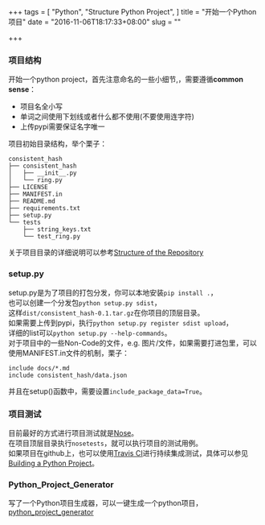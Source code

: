 +++
tags = [
  "Python",
  "Structure Python Project",
]
title = "开始一个Python项目"
date = "2016-11-06T18:17:33+08:00"
slug = ""

+++

### 项目结构
开始一个python project，首先注意命名的一些小细节,，需要遵循**common sense**：

* 项目名全小写
* 单词之间使用下划线或者什么都不使用(不要使用连字符)
* 上传pypi需要保证名字唯一

项目初始目录结构，举个栗子：
```
consistent_hash
├── consistent_hash
│   ├── __init__.py
│   └── ring.py
├── LICENSE
├── MANIFEST.in
├── README.md
├── requirements.txt
├── setup.py
└── tests
    ├── string_keys.txt
    └── test_ring.py

```
关于项目目录的详细说明可以参考[Structure of the Repository](http://docs.python-guide.org/en/latest/writing/structure/#structure-of-the-repository)

### setup.py
setup.py是为了项目的打包分发，你可以本地安装`pip install .`，   
也可以创建一个分发包`python setup.py sdist`，  
这样`dist/consistent_hash-0.1.tar.gz`在你项目的顶层目录。   
如果需要上传到pypi，执行`python setup.py register sdist upload`，   
详细的list可以`python setup.py --help-commands`。   
对于项目中的一些Non-Code的文件，e.g. 图片/文件，如果需要打进包里，可以使用MANIFEST.in文件的机制，栗子：
```
include docs/*.md
include consistent_hash/data.json
```
并且在setup()函数中，需要设置`include_package_data=True`。

### 项目测试
目前最好的方式进行项目测试就是[Nose](https://nose.readthedocs.io/en/latest/)。  
在项目顶层目录执行`nosetests`，就可以执行项目的测试用例。   
如果项目在github上，也可以使用[Travis CI](https://travis-ci.org/)进行持续集成测试，具体可以参见[Building a Python Project](https://docs.travis-ci.com/user/languages/python/)。   

### Python_Project_Generator
写了一个Python项目生成器，可以一键生成一个python项目，[python_project_generator](https://github.com/slumber1122/python_project_generator)
